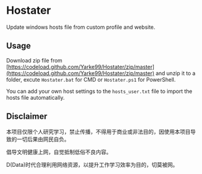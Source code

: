 # Hostater
Update windows hosts file from custom profile and website.
## Usage
Download zip file from [https://codeload.github.com/Yarke99/Hostater/zip/master](https://codeload.github.com/Yarke99/Hostater/zip/master) and unzip it to a folder, excute `Hostater.bat` for CMD or `Hostater.ps1` for PowerShell.

You can add your own host settings to the `hosts_user.txt` file to import the hosts file automatically.
## Disclaimer
本项目仅限个人研究学习，禁止传播，不得用于商业或非法目的，因使用本项目导致的一切后果由网民自负。

倡导文明健康上网，自觉抵制低俗不良内容。

D(Data)时代合理利用网络资源，以提升工作学习效率为目的，切莫被网。

